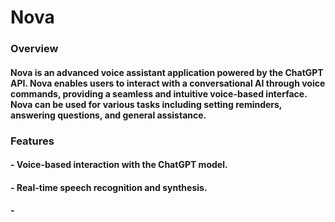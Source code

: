 # Nova

### Overview
#### Nova is an advanced voice assistant application powered by the ChatGPT API. Nova enables users to interact with a conversational AI through voice commands, providing a seamless and intuitive voice-based interface. Nova can be used for various tasks including setting reminders, answering questions, and general assistance.


### Features
#### - Voice-based interaction with the ChatGPT model.
#### - Real-time speech recognition and synthesis.
#### - 
